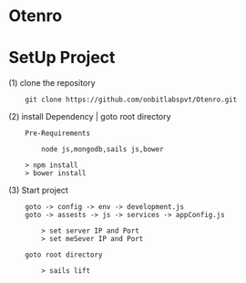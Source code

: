 # Otenro

SetUp Project
===================================================================================================================
(1)	clone the repository

		git clone https://github.com/onbitlabspvt/Otenro.git

(2)	install Dependency | goto root directory

		Pre-Requirements

        	node js,mongodb,sails js,bower

        > npm install
        > bower install

(3) Start project

		goto -> config -> env -> development.js
		goto -> assests -> js -> services -> appConfig.js

		 	> set server IP and Port
		 	> set meSever IP and Port

		goto root directory

			> sails lift
